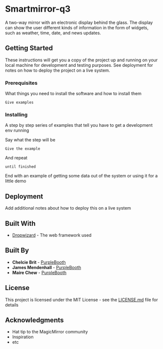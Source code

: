 # Smartmirror-q3
A two-way mirror with an electronic display behind the glass. 
The display can show the user different kinds of information in the form of widgets, such as weather, time, date, and news updates.

## Getting Started

These instructions will get you a copy of the project up and running on your local machine for development and testing purposes. See deployment for notes on how to deploy the project on a live system.

### Prerequisites

What things you need to install the software and how to install them

```
Give examples
```

### Installing

A step by step series of examples that tell you have to get a development env running

Say what the step will be

```
Give the example
```

And repeat

```
until finished
```

End with an example of getting some data out of the system or using it for a little demo


## Deployment

Add additional notes about how to deploy this on a live system

## Built With

* [Dropwizard](http://www.dropwizard.io/1.0.2/docs/) - The web framework used

## Built By

* **Chelcie Brit** - [PurpleBooth](https://github.com/PurpleBooth)
* **James Mendenhall** - [PurpleBooth](https://github.com/PurpleBooth)
* **Maire Chew** - [PurpleBooth](https://github.com/PurpleBooth)

## License

This project is licensed under the MIT License - see the [LICENSE.md](LICENSE.md) file for details

## Acknowledgments

* Hat tip to the MagicMirror community
* Inspiration
* etc
